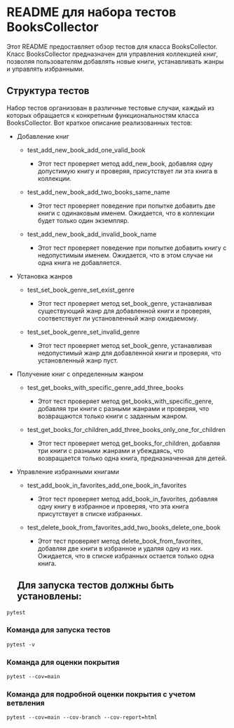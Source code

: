 # README для набора тестов BooksCollector
Этот README предоставляет обзор тестов для класса BooksCollector. Класс BooksCollector предназначен для управления коллекцией книг, позволяя пользователям добавлять новые книги, устанавливать жанры и управлять избранными.

## Структура тестов
Набор тестов организован в различные тестовые случаи, каждый из которых обращается к конкретным функциональностям класса BooksCollector. Вот краткое описание реализованных тестов:

- Добавление книг
  - test_add_new_book_add_one_valid_book
    - Этот тест проверяет метод add_new_book, добавляя одну допустимую книгу и проверяя, присутствует ли эта книга в коллекции.

  - test_add_new_book_add_two_books_same_name
      - Этот тест проверяет поведение при попытке добавить две книги с одинаковым именем. Ожидается, что в коллекции будет только один экземпляр.

  - test_add_new_book_add_invalid_book_name
      - Этот тест проверяет поведение при попытке добавить книгу с недопустимым именем. Ожидается, что в этом случае ни одна книга не добавляется.

- Установка жанров
  - test_set_book_genre_set_exist_genre
    - Этот тест проверяет метод set_book_genre, устанавливая существующий жанр для добавленной книги и проверяя, соответствует ли установленный жанр ожидаемому.

  - test_set_book_genre_set_invalid_genre
    - Этот тест проверяет метод set_book_genre, устанавливая недопустимый жанр для добавленной книги и проверяя, что установленный жанр пуст.

- Получение книг с определенным жанром
  - test_get_books_with_specific_genre_add_three_books
    - Этот тест проверяет метод get_books_with_specific_genre, добавляя три книги с разными жанрами и проверяя, что возвращаются только книги с заданным жанром.

  - test_get_books_for_children_add_three_books_only_one_for_children
    - Этот тест проверяет метод get_books_for_children, добавляя три книги с разными жанрами и убеждаясь, что возвращается только одна книга, предназначенная для детей.

- Управление избранными книгами
  - test_add_book_in_favorites_add_one_book_in_favorites
    - Этот тест проверяет метод add_book_in_favorites, добавляя одну книгу в избранное и проверяя, что эта книга присутствует в списке избранных.

  - test_delete_book_from_favorites_add_two_books_delete_one_book
    - Этот тест проверяет метод delete_book_from_favorites, добавляя две книги в избранное и удаляя одну из них. Ожидается, что в списке избранных остается только одна книга.

  ## Для запуска тестов должны быть установлены:
`pytest`
  
  ### Команда для запуска тестов
`pytest -v`

### Команда для оценки покрытия
`pytest --cov=main`

### Команда для подробной оценки покрытия с учетом ветвления
`pytest --cov=main --cov-branch --cov-report=html`
